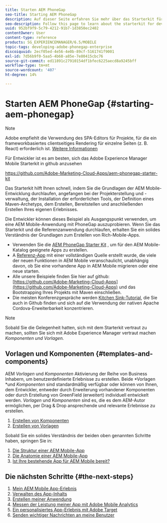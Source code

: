 ```yaml
---
title: Starten AEM PhoneGap
seo-title: Starting AEM PhoneGap
description: Auf dieser Seite erfahren Sie mehr über das Starterkit für Entwickler.
seo-description: Follow this page to learn about the starterkit for developers.
uuid: 952bf9f9-5c79-4212-91b7-1d3850ec2402
contentOwner: User
content-type: reference
products: SG_EXPERIENCEMANAGER/6.5/MOBILE
topic-tags: developing-adobe-phonegap-enterprise
discoiquuid: 2ecf05ed-4e56-4e0b-89cf-5161741f9001
exl-id: 7d56b9f0-5aa5-4b68-a85e-7e80415cbc76
source-git-commit: ed11891c27910154df1bfec6225aecd8a9245bff
workflow-type: tm+mt
source-wordcount: '407'
ht-degree: 14%

---
```


# Starten AEM PhoneGap {#starting-aem-phonegap}

>[!NOTE]
>
>Adobe empfiehlt die Verwendung des SPA-Editors für Projekte, für die ein frameworkbasiertes clientseitiges Rendering für einzelne Seiten (z. B. React) erforderlich ist. [Weitere Informationen](/help/sites-developing/spa-overview.md)

Für Entwickler ist es am besten, sich das Adobe Experience Manager Mobile Starterkit in github anzusehen

https://github.com/Adobe-Marketing-Cloud-Apps/aem-phonegap-starter-kit

Das Starterkit hilft Ihnen schnell, indem Sie die Grundlagen der AEM Mobile-Entwicklung durchlaufen, angefangen bei der Projekterstellung und -verwaltung, der Installation der erforderlichen Tools, der Definition eines Maven-Archetyps, dem Erstellen, Bereitstellen und anschließenden Erstellen Ihres eigenen Erlebnisses.

Die Entwickler können dieses Beispiel als Ausgangspunkt verwenden, um eine AEM Mobile-Anwendung mit PhoneGap auszuprobieren. Wenn Sie das Starterkit und die Referenzanwendung durchlaufen, erhalten Sie ein solides Verständnis der Grundlagen zum Erstellen von Rich-Mobile-Apps.

* Verwenden Sie die [AEM PhoneGap Starter Kit](https://github.com/Adobe-Marketing-Cloud-Apps/aem-phonegap-starter-kit) , um für den AEM Mobile-Katalog geeignete Apps zu erstellen.
* A [Referenz-App](https://github.com/Adobe-Marketing-Cloud-Apps/aem-mobile-hybrid-reference) mit einer vollständigen Quelle erstellt wurde, die viele der neuen Funktionen in AEM Mobile veranschaulicht, unabhängig davon, ob Sie eine vorhandene App in AEM Mobile migrieren oder eine neue starten.
* Alle unsere Beispiele finden Sie hier auf github: [https://github.com/Adobe-Marketing-Cloud-Apps](https://github.com/Adobe-Marketing-Cloud-Apps) und das Bootstrapping Ihres Projekts mit Maven einschließen.
* Die meisten Konferenzgespräche werden [Kitchen Sink-Tutorial](https://github.com/blefebvre/aem-phonegap-kitchen-sink), die Sie auch in Github finden und sich auf die Verwendung der nativen Apache Cordova-Erweiterbarkeit konzentrieren.

>[!NOTE]
>
>Sobald Sie die Gelegenheit hatten, sich mit dem Starterkit vertraut zu machen, sollten Sie sich mit Adobe Experience Manager vertraut machen *Komponenten und Vorlagen.*

## Vorlagen und Komponenten {#templates-and-components}

AEM *Vorlagen* und *Komponenten* Aktivierung der Reihe von Business Inhabern, um benutzerdefinierte Erlebnisse zu erstellen. Beide *Vorlagen *und *Komponenten* sind standardmäßig verfügbar oder können von Ihnen, dem Entwickler, entweder durch Erweiterung vorhandener Komponenten oder durch Erstellung von GreenField (erweitert) individuell entwickelt werden. *Vorlagen* und *Komponenten* sind es, die es dem AEM-Autor ermöglichen, per Drag &amp; Drop ansprechende und relevante Erlebnisse zu erstellen.

1. [Erstellen von Komponenten](/help/sites-developing/components.md)
1. [Erstellen von Vorlagen](/help/sites-developing/templates.md)

Sobald Sie ein solides Verständnis der beiden oben genannten Schritte haben, springen Sie in:

1. [Die Struktur einer AEM Mobile-App](/help/mobile/phonegap-structure-an-app.md)
1. [Die Anatomie einer AEM Mobile-App](/help/mobile/phonegap-apps-arch.md)
1. [Ist Ihre bestehende App für AEM Mobile bereit?](/help/mobile/phonegap-adding-content-to-imported-app.md)

## Die nächsten Schritte {#the-next-steps}

1. [Mein AEM Mobile App-Erlebnis ](/help/mobile/starting-aem-phonegap-app.md)
1. [Verwalten des App-Inhalts ](/help/mobile/phonegap-manage-app-content.md)
1. [Erstellen meiner Anwendung ](/help/mobile/building-app-mobile-phonegap.md)
1. [Messen der Leistung meiner App mit Adobe Mobile Analytics ](/help/mobile/phonegap-intro-to-app-analytics.md)
1. [Ein personalisiertes App-Erlebnis mit Adobe Target ](/help/mobile/phonegap-aem-mobile-content-personalization.md)
1. [Senden wichtiger Nachrichten an meine Benutzer ](/help/mobile/phonegap-push-notifications.md)
